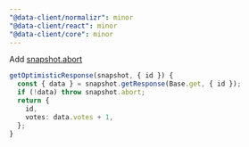```yaml
---
"@data-client/normalizr": minor
"@data-client/react": minor
"@data-client/core": minor
---
```


Add [snapshot.abort](https://dataclient.io/docs/api/Snapshot#abort)

```ts
getOptimisticResponse(snapshot, { id }) {
  const { data } = snapshot.getResponse(Base.get, { id });
  if (!data) throw snapshot.abort;
  return {
    id,
    votes: data.votes + 1,
  };
}
```